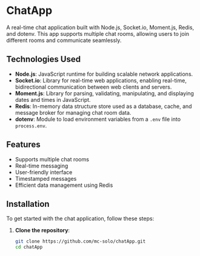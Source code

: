 # ChatApp

A real-time chat application built with Node.js, Socket.io, Moment.js, Redis, and dotenv. This app supports multiple chat rooms, allowing users to join different rooms and communicate seamlessly.

## Technologies Used

- **Node.js**: JavaScript runtime for building scalable network applications.
- **Socket.io**: Library for real-time web applications, enabling real-time, bidirectional communication between web clients and servers.
- **Moment.js**: Library for parsing, validating, manipulating, and displaying dates and times in JavaScript.
- **Redis**: In-memory data structure store used as a database, cache, and message broker for managing chat room data.
- **dotenv**: Module to load environment variables from a `.env` file into `process.env`.

## Features

- Supports multiple chat rooms
- Real-time messaging
- User-friendly interface
- Timestamped messages
- Efficient data management using Redis

## Installation

To get started with the chat application, follow these steps:

1. **Clone the repository**:
   ```bash
   git clone https://github.com/mc-solo/chatApp.git
   cd chatApp
   ```
